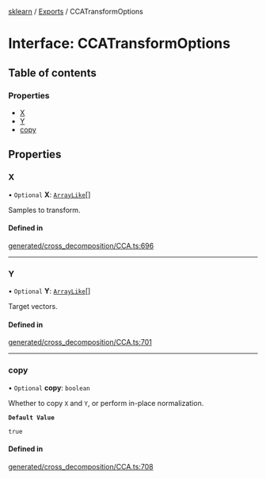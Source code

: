 [sklearn](../readme.md) / [Exports](../modules.md) / CCATransformOptions

# Interface: CCATransformOptions

## Table of contents

### Properties

- [X](CCATransformOptions.md#x)
- [Y](CCATransformOptions.md#y)
- [copy](CCATransformOptions.md#copy)

## Properties

### X

• `Optional` **X**: [`ArrayLike`](../modules.md#arraylike)[]

Samples to transform.

#### Defined in

[generated/cross_decomposition/CCA.ts:696](https://github.com/transitive-bullshit/scikit-learn-ts/blob/367336a/packages/sklearn/src/generated/cross_decomposition/CCA.ts#L696)

___

### Y

• `Optional` **Y**: [`ArrayLike`](../modules.md#arraylike)[]

Target vectors.

#### Defined in

[generated/cross_decomposition/CCA.ts:701](https://github.com/transitive-bullshit/scikit-learn-ts/blob/367336a/packages/sklearn/src/generated/cross_decomposition/CCA.ts#L701)

___

### copy

• `Optional` **copy**: `boolean`

Whether to copy `X` and `Y`, or perform in-place normalization.

**`Default Value`**

`true`

#### Defined in

[generated/cross_decomposition/CCA.ts:708](https://github.com/transitive-bullshit/scikit-learn-ts/blob/367336a/packages/sklearn/src/generated/cross_decomposition/CCA.ts#L708)
